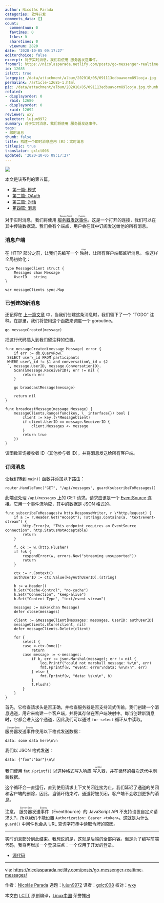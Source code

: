 ```yaml
---
author: Nicolás Parada
categories: 软件开发
comments_data: []
count:
  commentnum: 0
  favtimes: 0
  likes: 0
  sharetimes: 0
  viewnum: 2820
date: '2020-10-05 09:17:27'
editorchoice: false
excerpt: 对于实时消息，我们将使用 服务器发送事件。
fromurl: https://nicolasparada.netlify.com/posts/go-messenger-realtime-messages/
id: 12685
islctt: true
largepic: /data/attachment/album/202010/05/091113edbuavorm89looja.jpg
permalink: /article-12685-1.html
pic: /data/attachment/album/202010/05/091113edbuavorm89looja.jpg.thumb.jpg
related:
- displayorder: 0
  raid: 12680
- displayorder: 0
  raid: 12692
reviewer: wxy
selector: lujun9972
summary: 对于实时消息，我们将使用 服务器发送事件。
tags:
- 即时消息
thumb: false
title: 构建一个即时消息应用（五）：实时消息
titlepic: true
translator: gxlct008
updated: '2020-10-05 09:17:27'
---
```


![](/data/attachment/album/202010/05/091113edbuavorm89looja.jpg)


本文是该系列的第五篇。


* [第一篇: 模式](/article-11396-1.html)
* [第二篇: OAuth](/article-11510-1.html)
* [第三篇: 对话](/article-12056-1.html)
* [第四篇: 消息](/article-12680-1.html)


对于实时消息，我们将使用 <ruby> <a href="https://developer.mozilla.org/en-US/docs/Web/API/Server-sent_events">  服务器发送事件 </a> <rt>  Server-Sent Events </rt></ruby>。这是一个打开的连接，我们可以在其中传输数据流。我们会有个端点，用户会在其中订阅发送给他的所有消息。


### 消息户端


在 HTTP 部分之前，让我们先编写一个<ruby> 映射 <rt>  map </rt></ruby> ，让所有客户端都监听消息。 像这样全局初始化：



```
type MessageClient struct {
    Messages chan Message
    UserID   string
}

var messageClients sync.Map

```

### 已创建的新消息


还记得在 [上一篇文章](/article-12680-1.html) 中，当我们创建这条消息时，我们留下了一个 “TODO” 注释。在那里，我们将使用这个函数来调度一个 goroutine。



```
go messageCreated(message)

```

把这行代码插入到我们留注释的位置。



```
func messageCreated(message Message) error {
    if err := db.QueryRow(`
 SELECT user\_id FROM participants
 WHERE user\_id != $1 and conversation\_id = $2
 `, message.UserID, message.ConversationID).
    Scan(&message.ReceiverID); err != nil {
        return err
    }

    go broadcastMessage(message)

    return nil
}

func broadcastMessage(message Message) {
    messageClients.Range(func(key, \_ interface{}) bool {
        client := key.(\*MessageClient)
        if client.UserID == message.ReceiverID {
            client.Messages <- message
        }
        return true
    })
}

```

该函数查询接收者 ID（其他参与者 ID），并将消息发送给所有客户端。


### 订阅消息


让我们转到 `main()` 函数并添加以下路由：



```
router.HandleFunc("GET", "/api/messages", guard(subscribeToMessages))

```

此端点处理 `/api/messages` 上的 GET 请求。请求应该是一个 [EventSource](https://developer.mozilla.org/en-US/docs/Web/API/EventSource) 连接。它用一个事件流响应，其中的数据是 JSON 格式的。



```
func subscribeToMessages(w http.ResponseWriter, r \*http.Request) {
    if a := r.Header.Get("Accept"); !strings.Contains(a, "text/event-stream") {
        http.Error(w, "This endpoint requires an EventSource connection", http.StatusNotAcceptable)
        return
    }

    f, ok := w.(http.Flusher)
    if !ok {
        respondError(w, errors.New("streaming unsupported"))
        return
    }

    ctx := r.Context()
    authUserID := ctx.Value(keyAuthUserID).(string)

    h := w.Header()
    h.Set("Cache-Control", "no-cache")
    h.Set("Connection", "keep-alive")
    h.Set("Content-Type", "text/event-stream")

    messages := make(chan Message)
    defer close(messages)

    client := &MessageClient{Messages: messages, UserID: authUserID}
    messageClients.Store(client, nil)
    defer messageClients.Delete(client)

    for {
        select {
        case <-ctx.Done():
            return
        case message := <-messages:
            if b, err := json.Marshal(message); err != nil {
                log.Printf("could not marshall message: %v\n", err)
                fmt.Fprintf(w, "event: error\ndata: %v\n\n", err)
            } else {
                fmt.Fprintf(w, "data: %s\n\n", b)
            }
            f.Flush()
        }
    }
}

```

首先，它检查请求头是否正确，并检查服务器是否支持流式传输。我们创建一个消息通道，用它来构建一个客户端，并将其存储在客户端映射中。每当创建新消息时，它都会进入这个通道，因此我们可以通过 `for-select` 循环从中读取。


<ruby> 服务器发送事件 <rt>  Server-Sent Events </rt></ruby>使用以下格式发送数据：



```
data: some data here\n\n

```

我们以 JSON 格式发送：



```
data: {"foo":"bar"}\n\n

```

我们使用 `fmt.Fprintf()` 以这种格式写入响应<ruby> 写入器 <rt>  writter </rt></ruby>，并在循环的每次迭代中刷新数据。


这个循环会一直运行，直到使用请求上下文关闭连接为止。我们延迟了通道的关闭和客户端的删除，因此，当循环结束时，通道将被关闭，客户端不会收到更多的消息。


注意，<ruby> 服务器发送事件 <rt>  Server-Sent Events </rt></ruby>（EventSource）的 JavaScript API 不支持设置自定义请求头?，所以我们不能设置 `Authorization: Bearer <token>`。这就是为什么 `guard()` 中间件也会从 URL 查询字符串中读取令牌的原因。




---


实时消息部分到此结束。我想说的是，这就是后端的全部内容。但是为了编写前端代码，我将再增加一个登录端点：一个仅用于开发的登录。


* [源代码](https://github.com/nicolasparada/go-messenger-demo)




---


via: <https://nicolasparada.netlify.com/posts/go-messenger-realtime-messages/>


作者：[Nicolás Parada](https://nicolasparada.netlify.com/) 选题：[lujun9972](https://github.com/lujun9972) 译者：[gxlct008](https://github.com/gxlct008) 校对：[wxy](https://github.com/wxy)


本文由 [LCTT](https://github.com/LCTT/TranslateProject) 原创编译，[Linux中国](https://linux.cn/) 荣誉推出